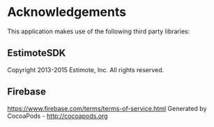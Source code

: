 # Acknowledgements
This application makes use of the following third party libraries:

## EstimoteSDK

Copyright 2013-2015 Estimote, Inc. All rights reserved.


## Firebase

https://www.firebase.com/terms/terms-of-service.html
Generated by CocoaPods - http://cocoapods.org

